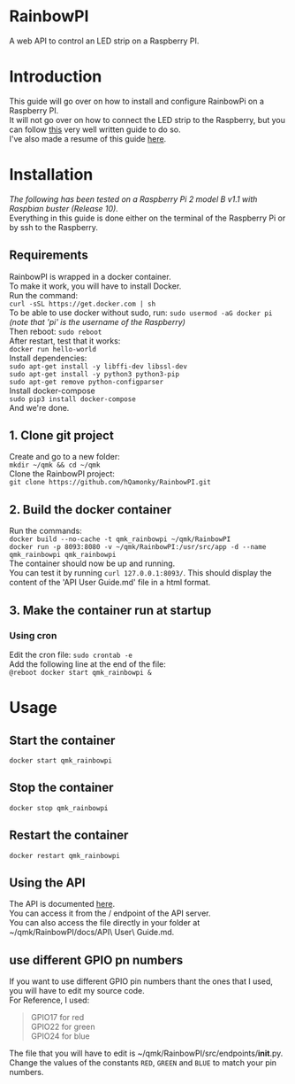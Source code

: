 # RainbowPI
A web API to control an LED strip on a Raspberry PI.
# Introduction
This guide will go over on how to install and configure RainbowPi on a Raspberry PI.  
It will not go over on how to connect the LED strip to the Raspberry, but you can follow [this](https://dordnung.de/raspberrypi-ledstrip/) very well written guide to do so.  
I've also made a resume of this guide [here](https://github.com/hQamonky/RainbowPI/blob/master/docs/Hardware%20Installation.md).    
# Installation
*The following has been tested on a Raspberry Pi 2 model B v1.1 with Raspbian buster (Release 10).*  
Everything in this guide is done either on the terminal of the Raspberry Pi or by ssh to the Raspberry.  
## Requirements
RainbowPI is wrapped in a docker container.  
To make it work, you will have to install Docker.  
Run the command:  
`curl -sSL https://get.docker.com | sh`  
To be able to use docker without sudo, run:
`sudo usermod -aG docker pi` *(note that 'pi' is the username of the Raspberry)*  
Then reboot: `sudo reboot`  
After restart, test that it works:  
`docker run hello-world`  
Install dependencies:  
`sudo apt-get install -y libffi-dev libssl-dev`  
`sudo apt-get install -y python3 python3-pip`  
`sudo apt-get remove python-configparser`  
Install docker-compose  
`sudo pip3 install docker-compose`  
And we're done.  
## 1. Clone git project
Create and go to a new folder:  
`mkdir ~/qmk && cd ~/qmk`  
Clone the RainbowPI project:  
`git clone https://github.com/hQamonky/RainbowPI.git`  
## 2. Build the docker container
Run the commands:  
`docker build --no-cache -t qmk_rainbowpi ~/qmk/RainbowPI`  
`docker run -p 8093:8080 -v ~/qmk/RainbowPI:/usr/src/app -d --name qmk_rainbowpi qmk_rainbowpi`  
The container should now be up and running.  
You can test it by running `curl 127.0.0.1:8093/`. This should display the content of the 'API User Guide.md' file in a html format.  
## 3. Make the container run at startup
### Using cron
Edit the cron file: `sudo crontab -e`  
Add the following line at the end of the file:  
`@reboot docker start qmk_rainbowpi &`  
# Usage
## Start the container
`docker start qmk_rainbowpi`  
## Stop the container
`docker stop qmk_rainbowpi`  
## Restart the container
`docker restart qmk_rainbowpi`  
## Using the API
The API is documented [here](https://github.com/hQamonky/RainbowPI/blob/master/docs/API%20User%20Guide.md).  
You can access it from the / endpoint of the API server.  
You can also access the file directly in your folder at ~/qmk/RainbowPI/docs/API\ User\ Guide.md.  
## use different GPIO pn numbers
If you want to use different GPIO pin numbers thant the ones that I used, you will have to edit my source code.  
For Reference, I used:  
> GPIO17 for red  
> GPIO22 for green  
> GPIO24 for blue  

The file that you will have to edit is ~/qmk/RainbowPI/src/endpoints/__init__.py.  
Change the values of the constants `RED`, `GREEN` and `BLUE` to match your pin numbers.   

